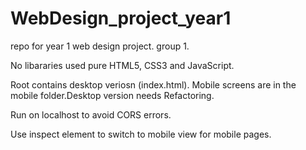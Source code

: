 # WebDesign_project_year1
repo for year 1 web design project. group 1.

No libararies used pure HTML5, CSS3 and JavaScript.

Root contains desktop veriosn (index.html). Mobile screens are in the mobile folder.Desktop version needs Refactoring.

Run on localhost to avoid CORS errors.

Use inspect element to switch to mobile view for mobile pages.